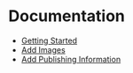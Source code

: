 Documentation
=============

* [Getting Started](getting-started.md)
* [Add Images](add-images.md)
* [Add Publishing Information](add-publising-info.md)